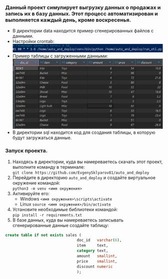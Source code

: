 ### Данный проект симулирует выгрузку данных о продажах и запись их в базу данных. Этот процесс автоматизирован и выполняется каждый день, кроме воскресенья.

* В директории data находится пример сгенерированных файлов с данными.  
* Настройки crontab:  
![](img/crontab.jpg)  
* Пример таблицы с загруженными данными:  
![](img/table_sales.jpg)  
* В директории sql находится код для создания таблицы, в которую будут загружаться данные.  

### Запуск проекта.  
1. Находясь в директории, куда вы намереваетесь скачать этот проект, выполните команду в терминале:  
`git clone https://github.com/EvgenySklyarov81/auto_and_deploy`  
2. Перейдите в директорию `auto_and_deploy` и создайте виртуальное окружение командой:  
`python3 -m venv <имя окружения>`  
3. Активируйте его:  
    * Windows `<имя окружения>\scripts\activate`  
    * Linux   `source <имя окружения>/bin/activate`  
4. Установите необходимые библиотеки командой:  
`pip install -r requirements.txt`  
5. В базе данных, куда вы намереваетесь записывать сгенерированные данные создайте таблицу:  
```sql
create table if not exists sales (
                                doc_id   varchar(6),
                                item     text,
                                category text,
                                amount   smallint,
                                price    smallint,
                                discount numeric
                                );
```  
